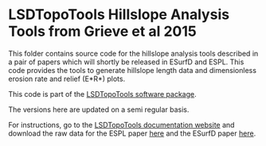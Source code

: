 LSDTopoTools Hillslope Analysis Tools from Grieve et al 2015
================================================

This folder contains source code for the hillslope analysis tools described in a pair of papers which will shortly be released in ESurfD and ESPL. This code provides the tools to generate hillslope length data and dimensionless erosion rate and relief (E\*R\*) plots.

This code is part of the [LSDTopoTools software package](http://lsdtopotools.github.io/).

The versions here are updated on a semi regular basis. 

For instructions, go to the [LSDTopoTools documentation website](http://www.geos.ed.ac.uk/~smudd/LSDTT_book/LSDTT_docs.html) and download the raw data for the ESPL paper [here](http://www.geos.ed.ac.uk/~s0675405/LH_Data/LH_Data_Package.zip) and the ESurfD paper [here](http://www.geos.ed.ac.uk/~s0675405/ER_Data/ER_Data_Package.zip).
